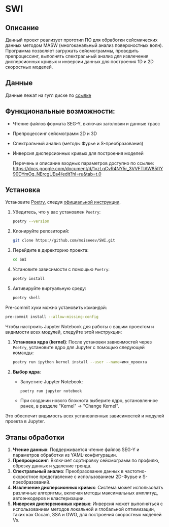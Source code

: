 # SWI

## Описание
Данный проект реализует прототип ПО для обработки сейсмических данных методом MASW
(многоканальный анализ поверхностных волн).
Программа позволяет загружать сейсмограммы, проводить препроцессинг, выполнять спектральный анализ для извлечения
дисперсионных кривых и инверсии данных для построения 1D и 2D скоростных моделей.

## Данные
Данные лежат на гугл диске по [ссылке](https://drive.google.com/drive/folders/1YcE0_H11xHBEt7ca-7yVO10_wAVNM19y?usp=sharing)

## Функциональные возможности:
- Чтение файлов формата SEG-Y, включая заголовки и данные трасс
- Препроцессинг сейсмограмм 2D и 3D
- Спектральный анализ (методы Фурье и S-преобразования)
- Инверсия дисперсионных кривых для построения моделей

  Перечень и описание входных параметров доступно по ссылке:
  https://docs.google.com/document/d/1vzLqCvR4NY5r_3VVFTIAW85fIY90DYmOq_NErcgUEa4/edit?hl=ru&tab=t.0

## Установка
Установите [Poetry](https://python-poetry.org/), следуя [официальной инструкции](
https://python-poetry.org/docs/#installing-with-pipx).

1. Убедитесь, что у вас установлен `Poetry`:
   ```bash
   poetry --version
   ```

2. Клонируйте репозиторий:
   ```bash
   git clone https://github.com/moiseeev/SWI.git
   ```

3. Перейдите в директорию проекта:
   ```bash
   cd SWI
   ```

4. Установите зависимости с помощью `Poetry`:
   ```bash
   poetry install
   ```

5. Активируйте виртуальную среду:
   ```bash
   poetry shell
   ```
   
Pre-commit хуки можно установить командой:

```bash
pre-commit install --allow-missing-config
```

Чтобы настроить Jupyter Notebook для работы с вашим проектом и видимости всех модулей, следуйте этой инструкции:

1. **Установка ядра (kernel)**:
   После установки зависимостей через `Poetry`, установите ядро для Jupyter с помощью следующей команды:
   ```bash
   poetry run ipython kernel install --user --name=имя_проекта
   ```

2. **Выбор ядра**:
   - Запустите Jupyter Notebook:
     ```bash
     poetry run jupyter notebook
     ```
   - При создании нового блокнота выберите ядро, установленное ранее, в разделе "Kernel" -> "Change Kernel".

Это обеспечит видимость всех установленных зависимостей и модулей проекта в Jupyter.

## Этапы обработки

1. **Чтение данных**: Поддерживается чтение файлов SEG-Y и параметров обработки из YAML-конфигурации.
2. **Препроцессинг**: Включает сортировку сейсмограмм по профилю, обрезку данных и удаление тренда.
3. **Спектральный анализ**: Преобразование данных в частотно-скоростное представление с использованием 2D-Фурье и
S-преобразований.
4. **Извлечение дисперсионных кривых**: Система может использовать различные алгоритмы, включая методы максимальных
амплитуд, автоэнкодеров и кластеризации.
5. **Инверсия дисперсионных кривых**: Инверсия может выполняться с использованием методов локальной и глобальной
оптимизации, таких как Occam, SSA и GWO, для построения скоростных моделей Vs.

